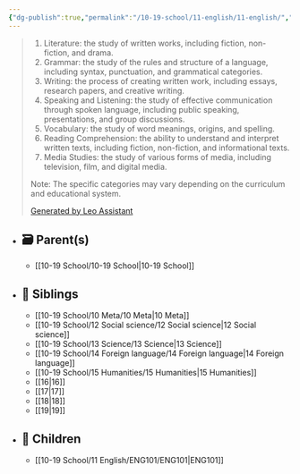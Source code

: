 ```yaml
---
{"dg-publish":true,"permalink":"/10-19-school/11-english/11-english/","contentClasses":"dashboard","tags":["moc"],"updated":"2024-03-26"}
---
```



> 1. Literature: the study of written works, including fiction, non-fiction, and drama.
> 2. Grammar: the study of the rules and structure of a language, including syntax, punctuation, and grammatical categories.
> 3. Writing: the process of creating written work, including essays, research papers, and creative writing.
> 4. Speaking and Listening: the study of effective communication through spoken language, including public speaking, presentations, and group discussions.
> 5. Vocabulary: the study of word meanings, origins, and spelling.
> 6. Reading Comprehension: the ability to understand and interpret written texts, including fiction, non-fiction, and informational texts.
> 7. Media Studies: the study of various forms of media, including television, film, and digital media.
> 
> Note: The specific categories may vary depending on the curriculum and educational system.
> 
> [Generated by Leo Assistant](https://brave.com/leo/)

- ## 🗃 Parent(s)
	- [[10-19 School/10-19 School\|10-19 School]]
- ## 📁 Siblings
	- [[10-19 School/10 Meta/10 Meta\|10 Meta]]
	- [[10-19 School/12 Social science/12 Social science\|12 Social science]]
	- [[10-19 School/13 Science/13 Science\|13 Science]]
	- [[10-19 School/14 Foreign language/14 Foreign language\|14 Foreign language]]
	- [[10-19 School/15 Humanities/15 Humanities\|15 Humanities]]
	- [[16\|16]]
	- [[17\|17]]
	- [[18\|18]]
	- [[19\|19]]
- ## 📄 Children
	- [[10-19 School/11 English/ENG101/ENG101\|ENG101]]
